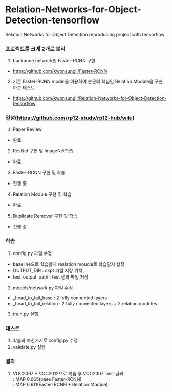 # Relation-Networks-for-Object-Detection-tensorflow
Relation Networks for Object Detection reproducing project with tensorflow

### 프로젝트를 크게 2개로 분리
1. backbone network인 Faster-RCNN 구현
 - https://github.com/kwonsungil/Faster-RCNN

2. 기존 Faster-RCNN model을 이용하여 논문의 핵심인 Relation Module을 구현하고 테스트
 - https://github.com/kwonsungil/Relation-Networks-for-Object-Detection-tensorflow

### 일정(https://github.com/rp12-study/rp12-hub/wiki)  
1. Paper Review  
 - 완료  
2. ResNet 구현 및 ImageNet학습
 - 완료
3. Faster-RCNN 구현 및 학습
 - 진행 중
4. Relation Module 구현 및 학습
 - 완료
5. Duplicate Remover 구현 및 학습
 - 진행 중
 
 ### 학습
 1. config.py 파일 수정 
  - baseline으로 학습할지 realation moudle로 학습할지 설정
  - OUTPUT_DIR : ckpt 파일 저장 위치
  - test_output_path : test 결과 파일 저장 
 2. models/network.py 파일 수정
  - _head_to_tail_base : 2 fully connected layers
  - _head_to_tail_relation : 2 fully connected layers + 2 relation modules
 3. train.py 실행
 
 ### 테스트
 1. 학습과 마찬가지로 config.py 수정
 2. validate.py 실행
 
 ### 결과
 1. VOC2007 + VOC2012으로 학습 후 VOC2007 Test 결과  
  : MAP 0.665(base Faster-RCNN)  
  : MAP 0.611(Faster-RCNN + Relation Module)   


